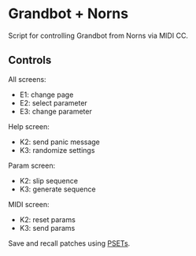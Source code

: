 # Grandbot + Norns

Script for controlling Grandbot from Norns via MIDI CC.

## Controls

All screens:
- E1: change page
- E2: select parameter
- E3: change parameter

Help screen:
- K2: send panic message
- K3: randomize settings

Param screen:
- K2: slip sequence
- K3: generate sequence

MIDI screen:
- K2: reset params
- K3: send params

Save and recall patches using [PSETs](https://monome.org/docs/norns/study-3/#presets).